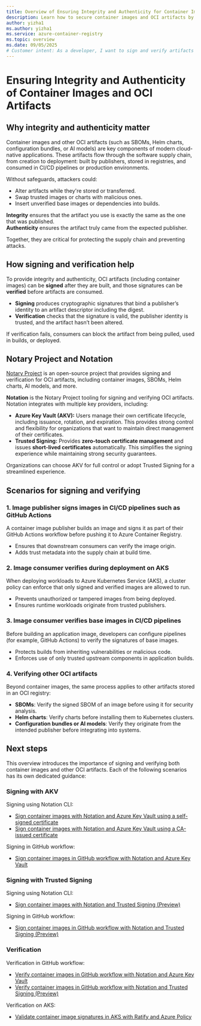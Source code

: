 ```yaml
---
title: Overview of Ensuring Integrity and Authenticity for Container Images and OCI Artifacts
description: Learn how to secure container images and OCI artifacts by signing and verifying them to ensure integrity and authenticity across the software supply chain.
author: yizha1
ms.author: yizha1
ms.service: azure-container-registry
ms.topic: overview
ms.date: 09/05/2025
# Customer intent: As a developer, I want to sign and verify artifacts in registries, so that I can ensure the authenticity and integrity of artifacts throughout their lifecycle.
---
```


# Ensuring Integrity and Authenticity of Container Images and OCI Artifacts  

## Why integrity and authenticity matter

Container images and other OCI artifacts (such as SBOMs, Helm charts, configuration bundles, or AI models) are key components of modern cloud-native applications. These artifacts flow through the software supply chain, from creation to deployment: built by publishers, stored in registries, and consumed in CI/CD pipelines or production environments.  

Without safeguards, attackers could:  
- Alter artifacts while they're stored or transferred.  
- Swap trusted images or charts with malicious ones.  
- Insert unverified base images or dependencies into builds.  

**Integrity** ensures that the artifact you use is exactly the same as the one that was published.  
**Authenticity** ensures the artifact truly came from the expected publisher.  

Together, they are critical for protecting the supply chain and preventing attacks.  

## How signing and verification help

To provide integrity and authenticity, OCI artifacts (including container images) can be **signed** after they are built, and those signatures can be **verified** before artifacts are consumed.

- **Signing** produces cryptographic signatures that bind a publisher’s identity to an artifact descriptor including the digest.  
- **Verification** checks that the signature is valid, the publisher identity is trusted, and the artifact hasn’t been altered.  

If verification fails, consumers can block the artifact from being pulled, used in builds, or deployed.  

## Notary Project and Notation

[Notary Project](https://notaryproject.dev/) is an open-source project that provides signing and verification for OCI artifacts, including container images, SBOMs, Helm charts, AI models, and more.

**Notation** is the Notary Project tooling for signing and verifying OCI artifacts. Notation integrates with multiple key providers, including:  

- **Azure Key Vault (AKV):** Users manage their own certificate lifecycle, including issuance, rotation, and expiration. This provides strong control and flexibility for organizations that want to maintain direct management of their certificates.  
- **Trusted Signing:** Provides **zero-touch certificate management** and issues **short-lived certificates** automatically. This simplifies the signing experience while maintaining strong security guarantees.  

Organizations can choose AKV for full control or adopt Trusted Signing for a streamlined experience.  

## Scenarios for signing and verifying  

### 1. Image publisher signs images in CI/CD pipelines such as GitHub Actions

A container image publisher builds an image and signs it as part of their GitHub Actions workflow before pushing it to Azure Container Registry.  
- Ensures that downstream consumers can verify the image origin.  
- Adds trust metadata into the supply chain at build time.  

### 2. Image consumer verifies during deployment on AKS

When deploying workloads to Azure Kubernetes Service (AKS), a cluster policy can enforce that only signed and verified images are allowed to run.  
- Prevents unauthorized or tampered images from being deployed.  
- Ensures runtime workloads originate from trusted publishers.  

### 3. Image consumer verifies base images in CI/CD pipelines  

Before building an application image, developers can configure pipelines (for example, GitHub Actions) to verify the signatures of base images.  
- Protects builds from inheriting vulnerabilities or malicious code.  
- Enforces use of only trusted upstream components in application builds.  

### 4. Verifying other OCI artifacts  

Beyond container images, the same process applies to other artifacts stored in an OCI registry:  
- **SBOMs**: Verify the signed SBOM of an image before using it for security analysis.  
- **Helm charts**: Verify charts before installing them to Kubernetes clusters.  
- **Configuration bundles or AI models**: Verify they originate from the intended publisher before integrating into systems.  

## Next steps

This overview introduces the importance of signing and verifying both container images and other OCI artifacts. Each of the following scenarios has its own dedicated guidance:  

### Signing with AKV

Signing using Notation CLI:
- [Sign container images with Notation and Azure Key Vault using a self-signed certificate](container-registry-tutorial-sign-build-push.md)  
- [Sign container images with Notation and Azure Key Vault using a CA-issued certificate](container-registry-tutorial-sign-trusted-ca.md)

Signing in GitHub workflow:
- [Sign container images in GitHub workflow with Notation and Azure Key Vault](/azure/security/container-secure-supply-chain/articles/notation-sign-gha)

### Signing with Trusted Signing

Signing using Notation CLI:
- [Sign container images with Notation and Trusted Signing (Preview)](container-registry-tutorial-sign-verify-notation-trusted-signing.md)

Signing in GitHub workflow:
- [Sign container images in GitHub workflow with Notation and Trusted Signing (Preview)](container-registry-tutorial-github-sign-notation-trusted-signing.md)

### Verification

Verification in GitHub workflow:
- [Verify container images in GitHub workflow with Notation and Azure Key Vault](/azure/security/container-secure-supply-chain/articles/verify-gha)
- [Verify container images in GitHub workflow with Notation and Trusted Signing (Preview)](container-registry-tutorial-github-verify-notation-trusted-signing.md)

Verification on AKS:
- [Validate container image signatures in AKS with Ratify and Azure Policy](container-registry-tutorial-verify-with-ratify-aks.md)
